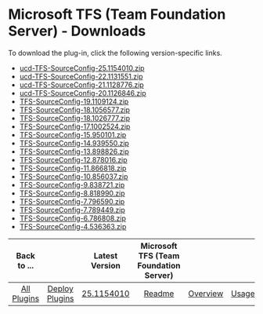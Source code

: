 
# Microsoft TFS (Team Foundation Server) - Downloads

To download the plug-in, click the following version-specific links.

- [ucd-TFS-SourceConfig-25.1154010.zip](https://raw.githubusercontent.com/UrbanCode/IBM-UCD-PLUGINS/main/files/TFS-SourceConfig/ucd-TFS-SourceConfig-25.1154010.zip)
- [ucd-TFS-SourceConfig-22.1131551.zip](https://raw.githubusercontent.com/UrbanCode/IBM-UCD-PLUGINS/main/files/TFS-SourceConfig/ucd-TFS-SourceConfig-22.1131551.zip)
- [ucd-TFS-SourceConfig-21.1128776.zip](https://raw.githubusercontent.com/UrbanCode/IBM-UCD-PLUGINS/main/files/TFS-SourceConfig/ucd-TFS-SourceConfig-21.1128776.zip)
- [ucd-TFS-SourceConfig-20.1126846.zip](https://raw.githubusercontent.com/UrbanCode/IBM-UCD-PLUGINS/main/files/TFS-SourceConfig/ucd-TFS-SourceConfig-20.1126846.zip)
- [TFS-SourceConfig-19.1109124.zip](https://raw.githubusercontent.com/UrbanCode/IBM-UCD-PLUGINS/main/files/TFS-SourceConfig/TFS-SourceConfig-19.1109124.zip)
- [TFS-SourceConfig-18.1056577.zip](https://raw.githubusercontent.com/UrbanCode/IBM-UCD-PLUGINS/main/files/TFS-SourceConfig/TFS-SourceConfig-18.1056577.zip)
- [TFS-SourceConfig-18.1026777.zip](https://raw.githubusercontent.com/UrbanCode/IBM-UCD-PLUGINS/main/files/TFS-SourceConfig/TFS-SourceConfig-18.1026777.zip)
- [TFS-SourceConfig-17.1002524.zip](https://raw.githubusercontent.com/UrbanCode/IBM-UCD-PLUGINS/main/files/TFS-SourceConfig/TFS-SourceConfig-17.1002524.zip)
- [TFS-SourceConfig-15.950101.zip](https://raw.githubusercontent.com/UrbanCode/IBM-UCD-PLUGINS/main/files/TFS-SourceConfig/TFS-SourceConfig-15.950101.zip)
- [TFS-SourceConfig-14.939550.zip](https://raw.githubusercontent.com/UrbanCode/IBM-UCD-PLUGINS/main/files/TFS-SourceConfig/TFS-SourceConfig-14.939550.zip)
- [TFS-SourceConfig-13.898826.zip](https://raw.githubusercontent.com/UrbanCode/IBM-UCD-PLUGINS/main/files/TFS-SourceConfig/TFS-SourceConfig-13.898826.zip)
- [TFS-SourceConfig-12.878016.zip](https://raw.githubusercontent.com/UrbanCode/IBM-UCD-PLUGINS/main/files/TFS-SourceConfig/TFS-SourceConfig-12.878016.zip)
- [TFS-SourceConfig-11.866818.zip](https://raw.githubusercontent.com/UrbanCode/IBM-UCD-PLUGINS/main/files/TFS-SourceConfig/TFS-SourceConfig-11.866818.zip)
- [TFS-SourceConfig-10.856037.zip](https://raw.githubusercontent.com/UrbanCode/IBM-UCD-PLUGINS/main/files/TFS-SourceConfig/TFS-SourceConfig-10.856037.zip)
- [TFS-SourceConfig-9.838721.zip](https://raw.githubusercontent.com/UrbanCode/IBM-UCD-PLUGINS/main/files/TFS-SourceConfig/TFS-SourceConfig-9.838721.zip)
- [TFS-SourceConfig-8.818990.zip](https://raw.githubusercontent.com/UrbanCode/IBM-UCD-PLUGINS/main/files/TFS-SourceConfig/TFS-SourceConfig-8.818990.zip)
- [TFS-SourceConfig-7.796590.zip](https://raw.githubusercontent.com/UrbanCode/IBM-UCD-PLUGINS/main/files/TFS-SourceConfig/TFS-SourceConfig-7.796590.zip)
- [TFS-SourceConfig-7.789449.zip](https://raw.githubusercontent.com/UrbanCode/IBM-UCD-PLUGINS/main/files/TFS-SourceConfig/TFS-SourceConfig-7.789449.zip)
- [TFS-SourceConfig-6.786808.zip](https://raw.githubusercontent.com/UrbanCode/IBM-UCD-PLUGINS/main/files/TFS-SourceConfig/TFS-SourceConfig-6.786808.zip)
- [TFS-SourceConfig-4.536363.zip](https://raw.githubusercontent.com/UrbanCode/IBM-UCD-PLUGINS/main/files/TFS-SourceConfig/TFS-SourceConfig-4.536363.zip)

|Back to ...||Latest Version|Microsoft TFS (Team Foundation Server) ||||
| :---: | :---: | :---: | :---: | :---: | :---: | :---: |
|[All Plugins](../../index.md)|[Deploy Plugins](../README.md)|[25.1154010](https://raw.githubusercontent.com/UrbanCode/IBM-UCD-PLUGINS/main/files/TFS-SourceConfig/ucd-TFS-SourceConfig-25.1154010.zip)|[Readme](README.md)|[Overview](overview.md)|[Usage](usage.md)|[Steps](steps.md)|
